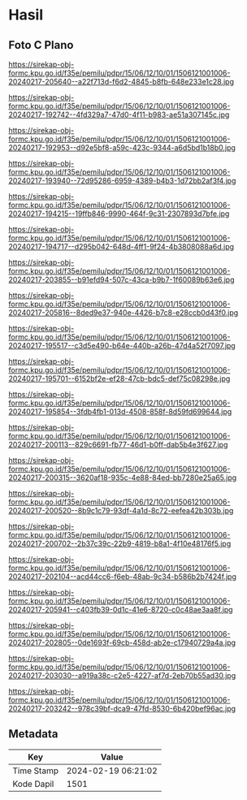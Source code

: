 # Hasil

## Foto C Plano

https://sirekap-obj-formc.kpu.go.id/f35e/pemilu/pdpr/15/06/12/10/01/1506121001006-20240217-205640--a22f713d-f6d2-4845-b8fb-648e233e1c28.jpg

https://sirekap-obj-formc.kpu.go.id/f35e/pemilu/pdpr/15/06/12/10/01/1506121001006-20240217-192742--4fd329a7-47d0-4f11-b983-ae51a307145c.jpg

https://sirekap-obj-formc.kpu.go.id/f35e/pemilu/pdpr/15/06/12/10/01/1506121001006-20240217-192953--d92e5bf8-a59c-423c-9344-a6d5bd1b18b0.jpg

https://sirekap-obj-formc.kpu.go.id/f35e/pemilu/pdpr/15/06/12/10/01/1506121001006-20240217-193940--72d95286-6959-4389-b4b3-1d72bb2af3f4.jpg

https://sirekap-obj-formc.kpu.go.id/f35e/pemilu/pdpr/15/06/12/10/01/1506121001006-20240217-194215--19ffb846-9990-464f-9c31-2307893d7bfe.jpg

https://sirekap-obj-formc.kpu.go.id/f35e/pemilu/pdpr/15/06/12/10/01/1506121001006-20240217-194717--d295b042-648d-4ff1-9f24-4b3808088a6d.jpg

https://sirekap-obj-formc.kpu.go.id/f35e/pemilu/pdpr/15/06/12/10/01/1506121001006-20240217-203855--b91efd94-507c-43ca-b9b7-1f60089b63e6.jpg

https://sirekap-obj-formc.kpu.go.id/f35e/pemilu/pdpr/15/06/12/10/01/1506121001006-20240217-205816--8ded9e37-940e-4426-b7c8-e28ccb0d43f0.jpg

https://sirekap-obj-formc.kpu.go.id/f35e/pemilu/pdpr/15/06/12/10/01/1506121001006-20240217-195517--c3d5e490-b64e-440b-a26b-47d4a52f7097.jpg

https://sirekap-obj-formc.kpu.go.id/f35e/pemilu/pdpr/15/06/12/10/01/1506121001006-20240217-195701--6152bf2e-ef28-47cb-bdc5-def75c08298e.jpg

https://sirekap-obj-formc.kpu.go.id/f35e/pemilu/pdpr/15/06/12/10/01/1506121001006-20240217-195854--3fdb4fb1-013d-4508-858f-8d59fd699644.jpg

https://sirekap-obj-formc.kpu.go.id/f35e/pemilu/pdpr/15/06/12/10/01/1506121001006-20240217-200113--829c6691-fb77-46d1-b0ff-dab5b4e3f627.jpg

https://sirekap-obj-formc.kpu.go.id/f35e/pemilu/pdpr/15/06/12/10/01/1506121001006-20240217-200315--3620af18-935c-4e88-84ed-bb7280e25a65.jpg

https://sirekap-obj-formc.kpu.go.id/f35e/pemilu/pdpr/15/06/12/10/01/1506121001006-20240217-200520--8b9c1c79-93df-4a1d-8c72-eefea42b303b.jpg

https://sirekap-obj-formc.kpu.go.id/f35e/pemilu/pdpr/15/06/12/10/01/1506121001006-20240217-200702--2b37c39c-22b9-4819-b8a1-4f10e48176f5.jpg

https://sirekap-obj-formc.kpu.go.id/f35e/pemilu/pdpr/15/06/12/10/01/1506121001006-20240217-202104--acd44cc6-f6eb-48ab-9c34-b586b2b7424f.jpg

https://sirekap-obj-formc.kpu.go.id/f35e/pemilu/pdpr/15/06/12/10/01/1506121001006-20240217-205941--c403fb39-0d1c-41e6-8720-c0c48ae3aa8f.jpg

https://sirekap-obj-formc.kpu.go.id/f35e/pemilu/pdpr/15/06/12/10/01/1506121001006-20240217-202805--0de1693f-69cb-458d-ab2e-c17940729a4a.jpg

https://sirekap-obj-formc.kpu.go.id/f35e/pemilu/pdpr/15/06/12/10/01/1506121001006-20240217-203030--a919a38c-c2e5-4227-af7d-2eb70b55ad30.jpg

https://sirekap-obj-formc.kpu.go.id/f35e/pemilu/pdpr/15/06/12/10/01/1506121001006-20240217-203242--978c39bf-dca9-47fd-8530-6b420bef96ac.jpg


## Metadata

| Key        | Value               |
| ---------- | ------------------- |
| Time Stamp | 2024-02-19 06:21:02 |
| Kode Dapil | 1501                |



